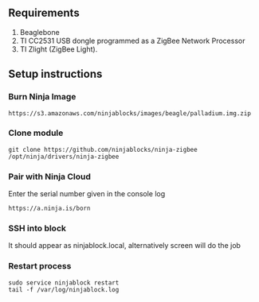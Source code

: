 ## Requirements
1. Beaglebone
2. TI CC2531 USB dongle programmed as a ZigBee Network Processor
3. TI Zlight (ZigBee Light).

## Setup instructions

### Burn Ninja Image
```
https://s3.amazonaws.com/ninjablocks/images/beagle/palladium.img.zip
```

### Clone module

```
git clone https://github.com/ninjablocks/ninja-zigbee /opt/ninja/drivers/ninja-zigbee
```

### Pair with Ninja Cloud

Enter the serial number given in the console log
```
https://a.ninja.is/born
```

### SSH into block
It should appear as ninjablock.local, alternatively screen will do the job


### Restart process

```
sudo service ninjablock restart 
tail -f /var/log/ninjablock.log
```
